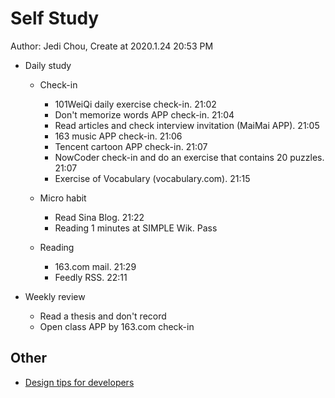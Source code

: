 # Self Study

Author: Jedi Chou, Create at 2020.1.24 20:53 PM

* Daily study
  * Check-in
    * 101WeiQi daily exercise check-in. 21:02
    * Don't memorize words APP check-in. 21:04
    * Read articles and check interview invitation (MaiMai APP). 21:05
    * 163 music APP check-in. 21:06
    * Tencent cartoon APP check-in. 21:07
    * NowCoder check-in and do an exercise that contains 20 puzzles. 21:07
    * Exercise of Vocabulary (vocabulary.com). 21:15

  * Micro habit
    * Read Sina Blog. 21:22
    * Reading 1 minutes at SIMPLE Wik. Pass

  * Reading
    * 163.com mail. 21:29
    * Feedly RSS. 22:11

* Weekly review
  * Read a thesis and don't record
  * Open class APP by 163.com check-in

## Other

* [Design tips for developers](https://paul.copplest.one/blog/design.html)
